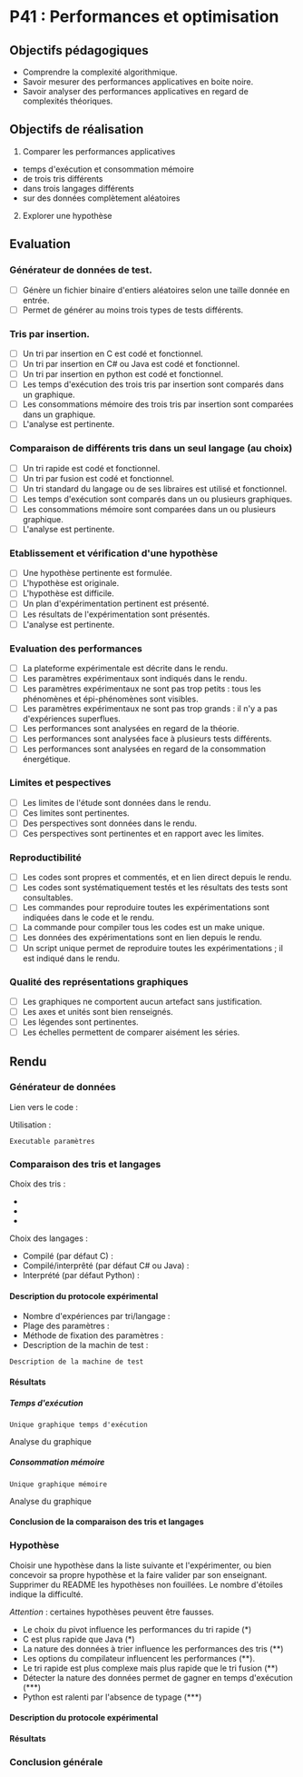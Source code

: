 # P41 : Performances et optimisation

## Objectifs pédagogiques

  - Comprendre la complexité algorithmique. 
  - Savoir mesurer des performances applicatives en boite noire.
  - Savoir analyser des performances applicatives en regard de complexités théoriques. 

## Objectifs de réalisation

1. Comparer les performances applicatives 

  - temps d'exécution et consommation mémoire
  - de trois tris différents
  - dans trois langages différents
  - sur des données complètement aléatoires

2. Explorer une hypothèse


## Evaluation

### Générateur de données de test.

- [ ] Génère un fichier binaire d'entiers aléatoires selon une taille donnée en entrée.
- [ ] Permet de générer au moins trois types de tests différents.

### Tris par insertion.

- [ ] Un tri par insertion en C est codé et fonctionnel.
- [ ] Un tri par insertion en C# ou Java est codé et fonctionnel.
- [ ] Un tri par insertion en python est codé et fonctionnel.
- [ ] Les temps d'exécution des trois tris par insertion sont comparés dans un graphique.
- [ ] Les consommations mémoire des trois tris par insertion sont comparées dans un graphique.
- [ ] L'analyse est pertinente.

### Comparaison de différents tris dans un seul langage (au choix)

- [ ] Un tri rapide est codé et fonctionnel.
- [ ] Un tri par fusion est codé et fonctionnel.
- [ ] Un tri standard du langage ou de ses libraires est utilisé et fonctionnel.
- [ ] Les temps d'exécution sont comparés dans un ou plusieurs graphiques.
- [ ] Les consommations mémoire sont comparées dans un ou plusieurs graphique.
- [ ] L'analyse est pertinente.

### Etablissement et vérification d'une hypothèse 

- [ ] Une hypothèse pertinente est formulée. 
- [ ] L'hypothèse est originale. 
- [ ] L'hypothèse est difficile.
- [ ] Un plan d'expérimentation pertinent est présenté.
- [ ] Les résultats de l'expérimentation sont présentés.
- [ ] L'analyse est pertinente. 

### Evaluation des performances

- [ ] La plateforme expérimentale est décrite dans le rendu.
- [ ] Les paramètres expérimentaux sont indiqués dans le rendu.
- [ ] Les paramètres expérimentaux ne sont pas trop petits : tous les phénomènes et épi-phénomènes sont visibles.
- [ ] Les paramètres expérimentaux ne sont pas trop grands : il n'y a pas d'expériences superflues.
- [ ] Les performances sont analysées en regard de la théorie. 
- [ ] Les performances sont analysées face à plusieurs tests différents.
- [ ] Les performances sont analysées en regard de la consommation énergétique.

### Limites et pespectives

- [ ] Les limites de l'étude sont données dans le rendu. 
- [ ] Ces limites sont pertinentes.
- [ ] Des perspectives sont données dans le rendu.
- [ ] Ces perspectives sont pertinentes et en rapport avec les limites.

### Reproductibilité

- [ ] Les codes sont propres et commentés, et en lien direct depuis le rendu.
- [ ] Les codes sont systématiquement testés et les résultats des tests sont consultables.
- [ ] Les commandes pour reproduire toutes les expérimentations sont indiquées dans le code et le rendu.
- [ ] La commande pour compiler tous les codes est un make unique.
- [ ] Les données des expérimentations sont en lien depuis le rendu.
- [ ] Un script unique permet de reproduire toutes les expérimentations ; il est indiqué dans le rendu.

### Qualité des représentations graphiques

- [ ] Les graphiques ne comportent aucun artefact sans justification.
- [ ] Les axes et unités sont bien renseignés.
- [ ] Les légendes sont pertinentes. 
- [ ] Les échelles permettent de comparer aisément les séries.

## Rendu 

### Générateur de données

Lien vers le code : 

Utilisation :
```
Executable paramètres
```

### Comparaison des tris et langages

Choix des tris : 

  -
  - 
  -

Choix des langages :

  - Compilé (par défaut C) :
  - Compilé/interprêté  (par défaut C# ou Java) :
  - Interprété (par défaut Python) :

#### Description du protocole expérimental

  - Nombre d'expériences par tri/langage : 
  - Plage des paramètres : 
  - Méthode de fixation des paramètres :
  - Description de la machin de test :

```
Description de la machine de test
```

#### Résultats

##### Temps d'exécution 

`Unique graphique temps d'exécution`

Analyse du graphique

##### Consommation mémoire

`Unique graphique mémoire`

Analyse du graphique

#### Conclusion de la comparaison des tris et langages


### Hypothèse

Choisir une hypothèse dans la liste suivante et l'expérimenter, ou bien concevoir sa propre hypothèse et la faire valider par son enseignant. Supprimer du README les hypothèses non fouillées.
Le nombre d'étoiles indique la difficulté.

_Attention_ : certaines hypothèses peuvent être fausses.

- Le choix du pivot influence les performances du tri rapide (*)
- C est plus rapide que Java (*)
- La nature des données à trier influence les performances des tris (**)
- Les options du compilateur influencent les performances (**).
- Le tri rapide est plus complexe mais plus rapide que le tri fusion (**)
- Détecter la nature des données permet de gagner en temps d'exécution (***)
- Python est ralenti par l'absence de typage (***)

#### Description du protocole expérimental 

#### Résultats

### Conclusion générale